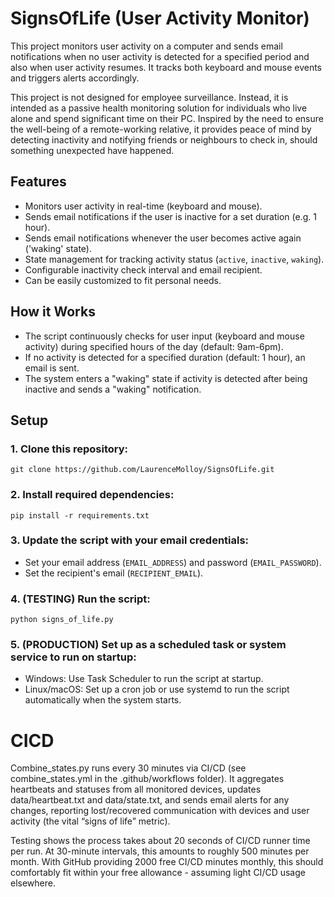 # SignsOfLife (User Activity Monitor)

This project monitors user activity on a computer and sends email notifications when no user activity is detected for a 
specified period and also when user activity resumes. It tracks both keyboard and mouse events and triggers alerts accordingly.

This project is not designed for employee surveillance. Instead, it is intended as a passive health monitoring solution for
individuals who live alone and spend significant time on their PC. Inspired by the need to ensure the well-being of a remote-working
relative, it provides peace of mind by detecting inactivity and notifying friends or neighbours to check in, should something unexpected
have happened.

## Features
- Monitors user activity in real-time (keyboard and mouse).
- Sends email notifications if the user is inactive for a set duration (e.g. 1 hour).
- Sends email notifications whenever the user becomes active again ('waking' state).
- State management for tracking activity status (`active`, `inactive`, `waking`).
- Configurable inactivity check interval and email recipient.
- Can be easily customized to fit personal needs.

## How it Works
- The script continuously checks for user input (keyboard and mouse activity) during specified hours of the day (default: 9am-6pm).
- If no activity is detected for a specified duration (default: 1 hour), an email is sent.
- The system enters a "waking" state if activity is detected after being inactive and sends a "waking" notification.

## Setup
### 1. Clone this repository:
   ```
   git clone https://github.com/LaurenceMolloy/SignsOfLife.git
   ```
### 2. Install required dependencies:
   ```
   pip install -r requirements.txt
   ```
### 3. Update the script with your email credentials:
   - Set your email address (`EMAIL_ADDRESS`) and password (`EMAIL_PASSWORD`).
   - Set the recipient's email (`RECIPIENT_EMAIL`).
### 4. (TESTING) Run the script:
   ```
   python signs_of_life.py
   ```
### 5. (PRODUCTION) Set up as a scheduled task or system service to run on startup:
   - Windows: Use Task Scheduler to run the script at startup.
   - Linux/macOS: Set up a cron job or use systemd to run the script automatically when the system starts.


# CICD

Combine_states.py runs every 30 minutes via CI/CD (see combine_states.yml in the .github/workflows folder). It aggregates heartbeats and statuses from all monitored devices, updates data/heartbeat.txt and data/state.txt, and sends email alerts for any changes, reporting lost/recovered communication with devices and user activity (the vital “signs of life” metric).

Testing shows the process takes about 20 seconds of CI/CD runner time per run. At 30-minute intervals, this amounts to roughly 500 minutes per month. With GitHub providing 2000 free CI/CD minutes monthly, this should comfortably fit within your free allowance - assuming light CI/CD usage elsewhere.


